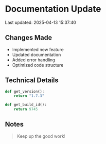 # Documentation Update

Last updated: 2025-04-13 15:37:40

## Changes Made
- Implemented new feature
- Updated documentation
- Added error handling
- Optimized code structure

## Technical Details
```python
def get_version():
    return "1.7.3"

def get_build_id():
    return 9745
```

## Notes
> Keep up the good work!
